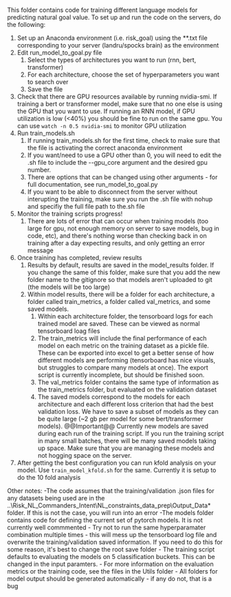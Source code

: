 This folder contains code for training different language models for predicting natural goal value. To set up and run the code on the servers, do the following:

1. Set up an Anaconda environment (i.e. risk_goal) using the **.txt file corresponding to your server (landru/spocks brain) as the environment 
2. Edit run_model_to_goal.py file 
   1. Select the types of architectures you want to run (rnn, bert, transformer)
   2. For each architecture, choose the set of hyperparameters you want to search over 
   3. Save the file
3. Check that there are GPU resources available by running nvidia-smi. If training a bert or transformer model, make sure that no one else is using the GPU that you want to use. If running an RNN model, if GPU utilization is low (<40%) you should be fine to run on the same gpu. You can use `watch -n 0.5 nvidia-smi` to monitor GPU utilization
4. Run train_models.sh 
   1. If running train_models.sh for the first time, check to make sure that the file is activating the correct anaconda environment 
   2. If you want/need to use a GPU other than 0, you will need to edit the .sh file to include the --gpu_core argument and the desired gpu number. 
   3. There are options that can be changed using other arguments - for full documentation, see run_model_to_goal.py 
   4. If you want to be able to disconnect from the server without interupting the training, make sure you run the .sh file with nohup and specifiy the full file path to the.sh file
5. Monitor the training scripts progress! 
   1. There are lots of error that can occur when training models (too large for gpu, not enough memory on server to save models, bug in code, etc), and there's nothing worse than checking back in on training after a day expecting results, and only getting an error message
6. Once training has completed, review results 
   1. Results by default, results are saved in the model_results folder. If you change the same of this folder, make sure that you add the new folder name to the gitignore so that models aren't uploaded to git (the models will be too large)
   2. Within model results, there will be a folder for each architecture, a folder called train_metrics, a folder called val_metrics, and some saved models. 
      1. Within each architecture folder, the tensorboard logs for each trained model are saved. These can be viewed as normal tensorboard loag files 
      2. The train_metrics will include the final performance of each model on each metric on the training dataset as a pickle file. These can be exported into excel to get a better sense of how different models are performing (tensorboard has nice visuals, but struggles to compare many models at once). The export script is currently incomplete, but should be finished soon. 
      3. The val_metrics folder contains the same type of information as the train_metrics folder, but evaluated on the validation dataset 
      4. The saved models correspond to the models for each architecture and each different loss criterion that had the best validation loss. We have to save a subset of models as they can be quite large (~2 gb per model for some bert/transformer models). @@Important@@ Currently new models are saved during each run of the training script. If you run the training script in many small batches, there will be many saved models taking up space. Make sure that you are managing these models and not hogging space on the server.
7. After getting the best configuration you can run kfold analysis on your model. Use `train_model_kfold.sh` for the same. Currently it is setup to do the 10 fold analysis 

Other notes:
	-The code assumes that the training/validation .json files for any datasets being used are in the ..\Risk_NL_Commanders_Intent\NL_constraints_data_prep\Output_Data\* folder. If this is not the case, you will run into an error
	-The models folder contains code for defining the current set of pytorch models. It is not currently well commmented
	- Try not to run the same hyperparamater combination multiple times - this will mess up the tensorboard log file and overwrite the training/validation saved information. If you need to do this for some reason, it's best to change the root save folder
	- The training script defaults to evaluating the models on 5 classification buckets. This can be changed in the input paramters.
	- For more information on the evaluation metrics or the training code, see the files in the Utils folder
	- All folders for model output should be generated automatically - if any do not, that is a bug


















